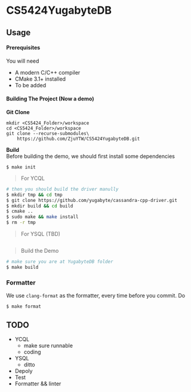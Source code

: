 # CS5424YugabyteDB

## Usage
#### Prerequisites
You will need
* A modern C/C++ compiler
* CMake 3.1+ installed
* To be added

#### Building The Project (Now a demo)
**Git Clone**
```
mkdir <CS5424_Folder>/workspace
cd <CS5424_Folder>/workspace 
git clone --recurse-submodules\
    https://github.com/ZjuYTW/CS5424YugabyteDB.git

```

**Build**  
Before building the demo, we should first install some dependencies
```
$ make init
```
> For YCQL
```bash
# then you should build the driver manully
$ mkdir tmp && cd tmp
$ git clone https://github.com/yugabyte/cassandra-cpp-driver.git
$ mkdir build && cd build
$ cmake ..
$ sudo make && make install
$ rm -r tmp
```
> For YSQL (TBD)
```
```
> Build the Demo
```bash
# make sure you are at YugabyteDB folder
$ make build
```

### Formatter
We use `clang-format` as the formatter, every time before you commit. Do
```
$ make format
```

## TODO
* YCQL
  * make sure runnable
  * coding
* YSQL
  * ditto
* Depoly
* Test
* Formatter && linter

